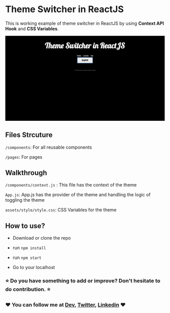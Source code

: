 # Theme Switcher in ReactJS

This is working example of theme switcher in ReactJS by using **Context API Hook** and **CSS Variables**.

![Demo of the theme switching](./src/assets/images/themeswitcher.gif)

## Files Strcuture

`/components`: For all reusable components

`/pages`: For pages

## Walkthrough

`/components/context.js` : This file has the context of the theme

`App.js`: App.js has the provider of the theme and handling the logic of toggling the theme

`assets/style/style.css`: CSS Variables for the theme

## How to use?

- Download or clone the repo

- run `npm install`

- run `npm start`

- Go to your localhost


### :star: Do you have something to add or improve? Don't hesitate to do contribution. :star:


### :heart: You can follow me at [Dev](https://dev.to/hellonehha), [Twitter](https://twitter.com/hellonehha), [Linkedin](https://www.linkedin.com/in/nehha/) :heart: